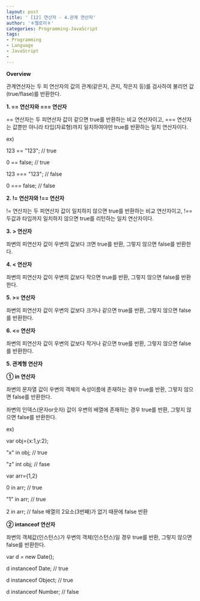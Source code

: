 ```yaml
---
layout: post
title: ' [12] 연산자 - 4.관계 연산자'
author: 'ㅎ엘로이ㅎ'
categories: Programming-JavaScript
tags:
- Programming
- Language
- JavaScript
-
---
```



<script> location.href='https://cafe.naver.com/develoid/701886' ; </script>

<p><strong>Overview</strong></p>
<p>관계연산자는 두 피 연산자의 값의 관계(같은지, 큰지, 작은지 등)를 검사하여 불리언 값(true/flase)를 반환한다.</p>
<p><strong>1. == 연산자와 === 연산자</strong></p>
<p>== 연산자는 두 피연산자 값이 같으면 true를 반환하는 비교 연산자이고, === 연산자는 값뿐만 아니라 타입(자료형)까지 일치하여야만 true를 반환하는 일치 연산자이다.</p>
<p>ex)</p>
<p>123 == "123";&nbsp;// true</p>
<p>0 == false;&nbsp;// true</p>
<p>123 === "123";&nbsp;// false</p>
<p>0 === false;&nbsp;// false</p>
<p><strong>2. != 연산자와 !== 연산자</strong></p>
<p>!= 연산자는 두 피연산자 값이 일치하지 않으면 true를 반환하는 비교 연산자이고,&nbsp;!== 두값과 타입까지 일치하지 않으면 true를 리턴하는 일치 연산자이다.</p>
<p><strong>3.&nbsp;&gt; 연산자</strong></p>
<p>좌변의 피연산자 값이 우변의 값보다 크면 true를 반환, 그렇지 않으면 false를 반환한다.</p>
<p><strong>4. &lt; 연산자</strong></p>
<p>좌변의 피연산자 값이 우변의 값보다 작으면 true를 반환, 그렇지 않으면 false를 반환한다.</p>
<p><strong>5. &gt;= 연산자</strong></p>
<p>좌변의 피연산자 값이 우변의 값보다 크거나 같으면&nbsp;true를 반환, 그렇지 않으면 false를 반환한다.</p>
<p><strong>6. &lt;= 연산자</strong></p>
<p>좌변의 피연산자 값이 우변의 값보다&nbsp;작거나 같으면&nbsp;true를 반환, 그렇지 않으면 false를 반환한다.</p>
<p><strong>5. 관계형 연산자</strong></p>
<p><strong>① in 연산자</strong></p>
<p>좌변의 문자열 값이 우변의 객체의 속성이름에 존재하는 경우 true를 반환, 그렇지 않으면 false를 반환한다.</p>
<p>좌변의 인덱스(문자or숫자) 값이 우변의 배열에 존재하는 경우 true를 반환, 그렇지 않으면 false를 반환한다.</p>
<p>ex)</p>
<p>var obj={x:1,y:2};</p>
<p>"x" in obj;&nbsp;// true</p>
<p>"z" int obj;&nbsp;// fase</p>
<p>var arr={1,2}</p>
<p>0 in arr;&nbsp;// true</p>
<p>"1" in arr;&nbsp;// true</p>
<p>2&nbsp;in arr;&nbsp;// false 배열의 2요소(3번째)가 없기 때문에 false 반환</p>
<p><strong>② intanceof 연산자</strong></p>
<p>좌변의 객체값(인스턴스)가 우변의 객체(인스턴스)일 경우 true를 반환, 그렇지 않으면 false를 반환한다.</p>
<p>var d = new Date();</p>
<p>d instanceof Date;&nbsp;// true</p>
<p>d instanceof Object;&nbsp;// true</p>
<p>d instanceof Number;&nbsp;// false</p>
<p></p>

